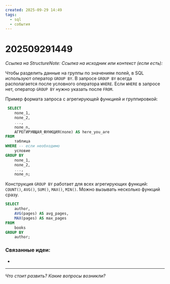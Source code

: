 ```yaml
---
created: 2025-09-29 14:49
tags:
  - sql
  - события
---
```

# 202509291449
*Ссылка на StructureNote:*
*Ссылка на исходник или контекст (если есть):* 

Чтобы разделить данные на группы по значениям полей, в SQL используют оператор `GROUP BY`. В запросе `GROUP BY` всегда располагается после условного оператора `WHERE`. Если `WHERE` в запросе нет, оператор `GROUP BY` нужно указать после `FROM`.

Пример формата запроса с агрегирующей функцией и группировкой:
```sql
 SELECT 
    поле_1, 
    поле_2, 
    ..., 
    поле_n, 
    АГРЕГИРУЮЩАЯ_ФУНКЦИЯ(поле) AS here_you_are
FROM
    таблица
WHERE -- если необходимо
    условие 
GROUP BY 
    поле_1, 
    поле_2, 
    ..., 
    поле_n;
```
Конструкция `GROUP BY` работает для всех агрегирующих функций: `COUNT()`, `AVG()`, `SUM()`, `MAX()`, `MIN()`. Можно вызывать несколько функций сразу.
```sql
SELECT 
    author, 
    AVG(pages) AS avg_pages,
    MAX(pages) AS max_pages
FROM
    books
GROUP BY 
    author;
```
### Связанные идеи:
* 
---

*Что стоит развить? Какие вопросы возникли?*